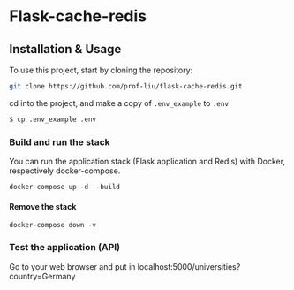 # Flask-cache-redis

## Installation & Usage

To use this project, start by cloning the repository:
```bash
git clone https://github.com/prof-liu/flask-cache-redis.git
```
cd into the project, and make a copy of `.env_example` to `.env`
```bash
$ cp .env_example .env
```

### Build and run the stack
You can run the application stack (Flask application and Redis) with Docker, respectively docker-compose. 
```docker
docker-compose up -d --build
```

#### Remove the stack
```docker
docker-compose down -v
```

### Test the application (API)
Go to your web browser and put in localhost:5000/universities?country=Germany


